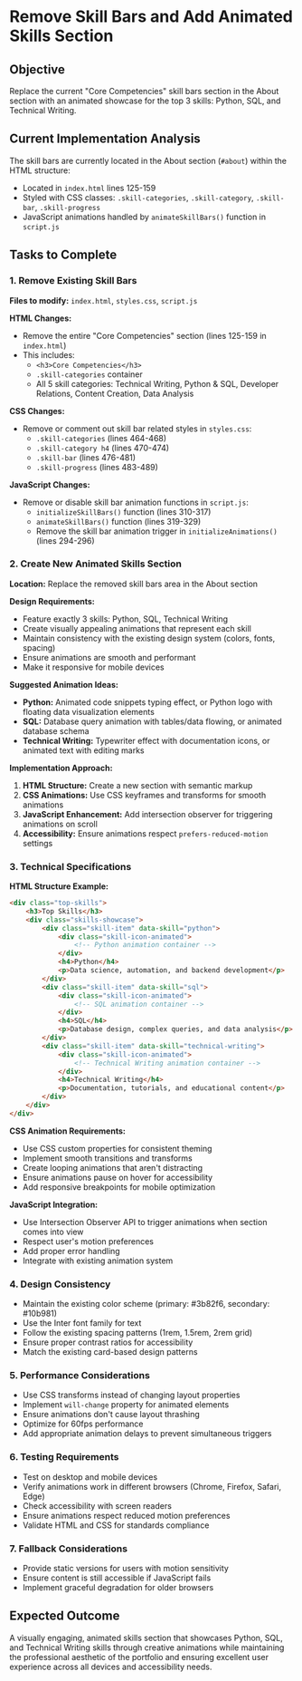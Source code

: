 # Remove Skill Bars and Add Animated Skills Section

## Objective
Replace the current "Core Competencies" skill bars section in the About section with an animated showcase for the top 3 skills: Python, SQL, and Technical Writing.

## Current Implementation Analysis
The skill bars are currently located in the About section (`#about`) within the HTML structure:
- Located in `index.html` lines 125-159
- Styled with CSS classes: `.skill-categories`, `.skill-category`, `.skill-bar`, `.skill-progress`
- JavaScript animations handled by `animateSkillBars()` function in `script.js`

## Tasks to Complete

### 1. Remove Existing Skill Bars
**Files to modify:** `index.html`, `styles.css`, `script.js`

**HTML Changes:**
- Remove the entire "Core Competencies" section (lines 125-159 in `index.html`)
- This includes:
  - `<h3>Core Competencies</h3>`
  - `.skill-categories` container
  - All 5 skill categories: Technical Writing, Python & SQL, Developer Relations, Content Creation, Data Analysis

**CSS Changes:**
- Remove or comment out skill bar related styles in `styles.css`:
  - `.skill-categories` (lines 464-468)
  - `.skill-category h4` (lines 470-474)
  - `.skill-bar` (lines 476-481)
  - `.skill-progress` (lines 483-489)

**JavaScript Changes:**
- Remove or disable skill bar animation functions in `script.js`:
  - `initializeSkillBars()` function (lines 310-317)
  - `animateSkillBars()` function (lines 319-329)
  - Remove the skill bar animation trigger in `initializeAnimations()` (lines 294-296)

### 2. Create New Animated Skills Section
**Location:** Replace the removed skill bars area in the About section

**Design Requirements:**
- Feature exactly 3 skills: Python, SQL, Technical Writing
- Create visually appealing animations that represent each skill
- Maintain consistency with the existing design system (colors, fonts, spacing)
- Ensure animations are smooth and performant
- Make it responsive for mobile devices

**Suggested Animation Ideas:**
- **Python:** Animated code snippets typing effect, or Python logo with floating data visualization elements
- **SQL:** Database query animation with tables/data flowing, or animated database schema
- **Technical Writing:** Typewriter effect with documentation icons, or animated text with editing marks

**Implementation Approach:**
1. **HTML Structure:** Create a new section with semantic markup
2. **CSS Animations:** Use CSS keyframes and transforms for smooth animations
3. **JavaScript Enhancement:** Add intersection observer for triggering animations on scroll
4. **Accessibility:** Ensure animations respect `prefers-reduced-motion` settings

### 3. Technical Specifications

**HTML Structure Example:**
```html
<div class="top-skills">
    <h3>Top Skills</h3>
    <div class="skills-showcase">
        <div class="skill-item" data-skill="python">
            <div class="skill-icon-animated">
                <!-- Python animation container -->
            </div>
            <h4>Python</h4>
            <p>Data science, automation, and backend development</p>
        </div>
        <div class="skill-item" data-skill="sql">
            <div class="skill-icon-animated">
                <!-- SQL animation container -->
            </div>
            <h4>SQL</h4>
            <p>Database design, complex queries, and data analysis</p>
        </div>
        <div class="skill-item" data-skill="technical-writing">
            <div class="skill-icon-animated">
                <!-- Technical Writing animation container -->
            </div>
            <h4>Technical Writing</h4>
            <p>Documentation, tutorials, and educational content</p>
        </div>
    </div>
</div>
```

**CSS Animation Requirements:**
- Use CSS custom properties for consistent theming
- Implement smooth transitions and transforms
- Create looping animations that aren't distracting
- Ensure animations pause on hover for accessibility
- Add responsive breakpoints for mobile optimization

**JavaScript Integration:**
- Use Intersection Observer API to trigger animations when section comes into view
- Respect user's motion preferences
- Add proper error handling
- Integrate with existing animation system

### 4. Design Consistency
- Maintain the existing color scheme (primary: #3b82f6, secondary: #10b981)
- Use the Inter font family for text
- Follow the existing spacing patterns (1rem, 1.5rem, 2rem grid)
- Ensure proper contrast ratios for accessibility
- Match the existing card-based design patterns

### 5. Performance Considerations
- Use CSS transforms instead of changing layout properties
- Implement `will-change` property for animated elements
- Ensure animations don't cause layout thrashing
- Optimize for 60fps performance
- Add appropriate animation delays to prevent simultaneous triggers

### 6. Testing Requirements
- Test on desktop and mobile devices
- Verify animations work in different browsers (Chrome, Firefox, Safari, Edge)
- Check accessibility with screen readers
- Ensure animations respect reduced motion preferences
- Validate HTML and CSS for standards compliance

### 7. Fallback Considerations
- Provide static versions for users with motion sensitivity
- Ensure content is still accessible if JavaScript fails
- Implement graceful degradation for older browsers

## Expected Outcome
A visually engaging, animated skills section that showcases Python, SQL, and Technical Writing skills through creative animations while maintaining the professional aesthetic of the portfolio and ensuring excellent user experience across all devices and accessibility needs.